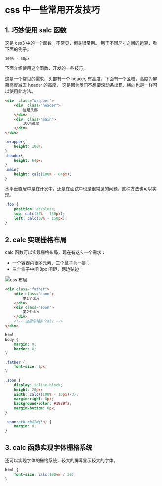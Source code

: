# css 中一些常用开发技巧

## 1. 巧妙使用 salc 函数

这是 css3 中的一个函数，不常见，但是很常用。
用于不同尺寸之间的运算，看下面的例子。

```text
100% - 50px
```

下面介绍使用这个函数，开发的一些技巧。

这是一个常见的需求，头部有一个 header, 有高度，下面有一个区域，高度为屏幕高度减去 header 的高度， 这是因为我们不想要滚动条出现，横向也是一样可以使用此方法。

```html
<div  class="wrapper">
    <div  class="header">
        这是头部
    </div>
    <div  class="main">
        100%高度
    </div>
</div>
```

```css
.wrapper{
    height: 100%;
}
.header{
    height: 64px;
}
.main{
    height: calc(100% - 64px);
}
```

水平垂直居中是在开发中，还是在面试中也是很常见的问题，这种方法也可以实现。

```css
.foo {
    position: absolute;
    top: calc(50% - 150px);
    left: calc(50% - 150px);
}
```

## 2. calc 实现栅格布局

calc 函数可以实现栅格布局，现在有这么一个需求：

- 一个容器内很多元素，三个盒子为一排；
- 三个盒子中间 8px 间距，两边贴边；

![css 布局](css-calc.png)

```html
<div class="father">
    <div class="soon">
        第1个div
    </div>
    <div class="soon">
        第2个div
    </div>
    <!-- 这里忽略多个div -->
</div>
```

```css
html,
body {
    margin: 0;
    border: 0;
}

.father {
    font-size: 0px;
}

.soon {
    display: inline-block;
    height: 20px;
    width: calc((100% - 16px)/3);
    margin-right: 8px;
    background-color: #1989fa;
    margin-bottom: 8px;
}

.soon:nth-child(3n) {
    margin: 0;
}
```

## 3. calc 函数实现字体栅格系统

还可以实现字体的栅格系统，较大的屏幕显示较大的字体。

```css
html {
    font-size: calc(100vw / 30);
}
```

 
 <comment-comment/> 
 